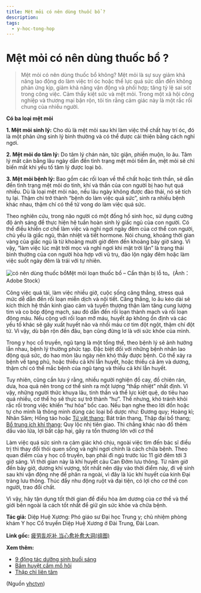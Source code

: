 ```yaml
---
title: Mệt mỏi có nên dùng thuốc bổ ?
description: 
tags:
  - y-hoc-tong-hop
---
```


# Mệt mỏi có nên dùng thuốc bổ ? 

> Mệt mỏi có nên dùng thuốc bổ không? Mệt mỏi là sự suy giảm khả năng lao động do làm việc trí óc hoặc thể lực quá sức dẫn đến không phản ứng kịp, giảm khả năng vận động và phối hợp; tăng tỷ lệ sai sót trong công việc. Cảm thấy kiệt sức và mệt mỏi. Trong một xã hội công nghiệp và thương mại bận rộn, tôi tin rằng cảm giác này là một rắc rối chung của nhiều người.

**Có ba loại mệt mỏi**

**1. Mệt mỏi sinh lý:** Cho dù là mệt mỏi sau khi làm việc thể chất hay trí óc, đó là một phản ứng sinh lý bình thường và có thể được cải thiện bằng cách nghỉ ngơi.

**2. Mệt mỏi do tâm lý:** Do tâm lý chán nản, tức giận, phiền muộn, lo âu. Tâm lý mất cân bằng lâu ngày dẫn đến tình trạng mệt mỏi tiềm ẩn, mệt mỏi sẽ chỉ biến mất khi yếu tố tâm lý được loại bỏ.

**3. Mệt mỏi bệnh lý:** Bao gồm các rối loạn về thể chất hoặc tinh thần, sẽ dẫn đến tình trạng mệt mỏi do tinh, khí và thần của con người bị hao hụt quá nhiều. Dù là loại mệt mỏi nào, nếu lâu ngày không được đào thải, nó sẽ tích tụ lại. Thậm chí trở thành “bệnh do làm việc quá sức”, sinh ra nhiều bệnh khác nhau, thậm chí có thể tử vong do làm việc quá sức.

Theo nghiên cứu, trong não người có một đồng hồ sinh học, sử dụng cường độ ánh sáng để thực hiện hệ tuần hoàn sinh lý giấc ngủ của con người. Có thể điều khiển cơ chế làm việc và nghỉ ngơi ngày đêm của cơ thể con người, chủ yếu là giấc ngủ, thân nhiệt và tiết hormone. Nói chung, khoảng thời gian vàng của giấc ngủ là từ khoảng mười giờ đêm đến khoảng bảy giờ sáng. Vì vậy, “làm việc lúc mặt trời mọc và nghỉ ngơi khi mặt trời lặn” là trạng thái bình thường của con người hòa hợp với vũ trụ, đảo lộn ngày đêm hoặc làm việc suốt ngày đêm là trái với tự nhiên.

![có nên dùng thuốc bổ](/imgs/yhctvn/co-nen-dung-thuoc-bo.jpg)Mệt mỏi loạn thuốc bổ – Cẩn thận bị lỗ to。(Ảnh：Adobe Stock）

Công việc quá tải, làm việc nhiều giờ, cuộc sống căng thẳng, stress quá mức dễ dẫn đến rối loạn miễn dịch và nội tiết. Căng thẳng, lo âu kéo dài sẽ kích thích hệ thần kinh giao cảm và tuyến thượng thận làm tăng cung lượng tim và co bóp động mạch, sau đó dẫn đến rối loạn thành mạch và rối loạn đông máu. Nếu cộng với rối loạn mỡ máu, huyết áp không ổn định và các yếu tố khác sẽ gây xuất huyết não và nhồi máu cơ tim đột ngột, thậm chí đột tử. Vì vậy, dù bận rộn đến đâu, bạn cũng đừng lơ là với sức khỏe của mình.

Trong y học cổ truyền, ngũ tạng là một tổng thể, theo bệnh lý sẽ ảnh hưởng lẫn nhau, bệnh lý thường phức tạp. Đặc biệt đối với những bệnh nhân lao động quá sức, do hao mòn lâu ngày nên khó thấy được bệnh. Có thể xảy ra bệnh về tạng phủ, hoặc thiếu cả khí lẫn huyết, hoặc thiếu cả âm và dương, thậm chí có thể mắc bệnh của ngũ tạng và thiếu cả khí lẫn huyết.

Tuy nhiên, cũng cần lưu ý rằng, nhiều người nghiện đồ cay, đồ chiên rán, dưa, hoa quả nên trong cơ thể sinh ra một lượng “thấp nhiệt” nhất định. Vì vậy, những người thức khuya lâu, tinh thần và thể lực kiệt quệ, do tiêu hao quá nhiều, cơ thể họ sẽ thực sự trở thành “hư”. Thế nhưng, khó tránh khỏi rắc rối trong việc khiến “hư hỏa” bốc cao. Nếu bạn nghe theo lời đồn hoặc tự cho mình là thông minh dùng các loại bổ dược như: Đương quy; Hoàng kì; Nhân Sâm; Hồng táo hoặc [Tứ vật thang](/yhctvn/bai-thuoc-tu-vat-thang); Bát trân thang, Thập đại bổ thang; [Bổ trung ích khí thang](/yhctvn/bai-thuoc-bo-trung-ich-khi-thang); Quy lộc nhị tiên giao. Thì chẳng khác nào đổ thêm dầu vào lửa, lợi bất cập hại, gây ra tổn thương lớn với cơ thể

Làm việc quá sức sinh ra cảm giác khó chịu, ngoài việc tìm đến bác sĩ điều trị thì thay đổi thói quen sống và nghỉ ngơi chính là cách chữa bệnh. Theo quan điểm của y học cổ truyền, bạn phải đi ngủ trước lúc 11 giờ đêm tới 3 giờ sáng. Vì thời gian này là khí huyết cảu Can Đởm lưu thông. Từ năm giờ đến bảy giờ, dương khí vượng, tốt nhất nên dậy vào thời điểm này, đi vệ sinh sau khi vận động nhẹ để phân ra ngoài, vì đây là lúc khí huyết của kinh Đại tràng lưu thông. Thúc đẩy nhu động ruột và đại tiện, có lợi cho cơ thể con người, trao đổi chất.

Vì vậy, hãy tận dụng tốt thời gian để điều hòa âm dương của cơ thể và thế giới bên ngoài là cách tốt nhất để giữ gìn sức khỏe và chữa bệnh.

**Tác giả:** Diệp Huệ Xương: Phó giáo sư Đại học Trung y; chủ nhiệm phòng khám Y học Cổ truyền Diệp Huệ Xương ở Đài Trung, Đài Loan.

**Link gốc:** [疲劳乱吃补 当心愈补愈大洞(组图)](https://www.secretchina.com/news/gb/2022/05/21/1006489.html)

**Xem thêm:**

* [9 động tác dưỡng sinh buổi sáng](/yhctvn/9-dong-tac-duong-sinh-buoi-sang)
* [Bấm huyệt cầm mồ hôi](/yhctvn/bam-huyet-cam-mo-hoi)
* [Thập chỉ liên tâm](/yhctvn/thap-chi-lien-tam)

(Nguồn <a href="https://yhctvn.com/met-moi-co-nen-dung-thuoc-bo/" target="_blank">yhctvn</a>)
